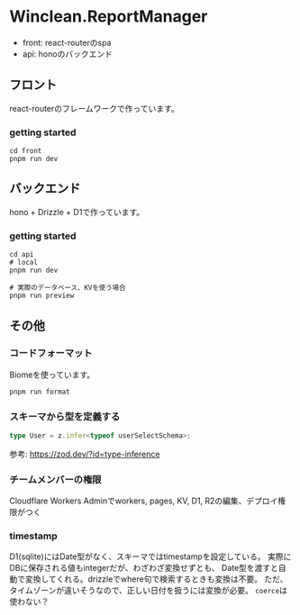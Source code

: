 # Winclean.ReportManager
- front: react-routerのspa
- api: honoのバックエンド
## フロント
react-routerのフレームワークで作っています。
### getting started
```
cd front
pnpm run dev
```
## バックエンド
hono + Drizzle + D1で作っています。
### getting started
```
cd api
# local
pnpm run dev

# 実際のデータベース、KVを使う場合
pnpm run preview
```
## その他
### コードフォーマット
Biomeを使っています。
```bash
pnpm run format
```
### スキーマから型を定義する
```ts
type User = z.infer<typeof userSelectSchema>;
```
参考: https://zod.dev/?id=type-inference
### チームメンバーの権限
Cloudflare Workers Adminでworkers, pages, KV, D1, R2の編集、デプロイ権限がつく

### timestamp
D1(sqlite)にはDate型がなく、スキーマではtimestampを設定している。
実際にDBに保存される値もintegerだが、わざわざ変換せずとも、
Date型を渡すと自動で変換してくれる。drizzleでwhere句で検索するときも変換は不要。
ただ、タイムゾーンが違いそうなので、正しい日付を扱うには変換が必要。
`coerce`は使わない？